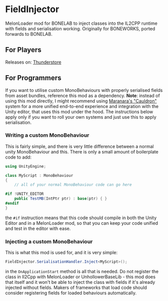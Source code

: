 # FieldInjector
MelonLoader mod for BONELAB to inject classes into the IL2CPP runtime with fields and serialisation working. Originally for BONEWORKS, ported forwards to BONELAB. 

## For Players
Releases on: [Thunderstore](https://bonelab.thunderstore.io/package/WNP78/FieldInjector/)

## For Programmers

If you want to utilise custom MonoBehaviours with properly serialised fields from asset bundles, reference this mod as a dependency.
**Note**: instead of using this mod directly, I might recommend using [Maranara's "Cauldron"](/package/Maranara/Marrow_Cauldron/) system for a more unified end-to-end experience and integration with the Unity editor, that uses this mod under the hood. The instructions below apply only if you want to roll your own systems and just use this to apply serialisation.

### Writing a custom MonoBehaviour

This is fairly simple, and there is very little difference between a normal unity MonoBehaviour and this. There is only a small amount of boilerplate code to add:
```cs
using UnityEngine;

class MyScript : MonoBehaviour
{
    // all of your normal MonoBehaviour code can go here

#if !UNITY_EDITOR
    public TestMB(IntPtr ptr) : base(ptr) { }
#endif
}
```
the `#if` instruction means that this code should compile in both the Unity Editor and in a MelonLoader mod, so that you can keep your code unified and test in the editor with ease.

### Injecting a custom MonoBehaviour
This is what this mod is used for, and it is very simple:
```cs
FieldInjector.SerialisationHandler.Inject<MyScript>();
```
in the `OnApplicationStart` method is all that is needed. Do not register the class in Il2Cpp with MelonLoader or UnhollowerBaseLib - this mod does that itself and it won't be able to inject the class with fields if it's already injected without fields. Makers of frameworks that load code should consider registering fields for loaded behaviours automatically.
